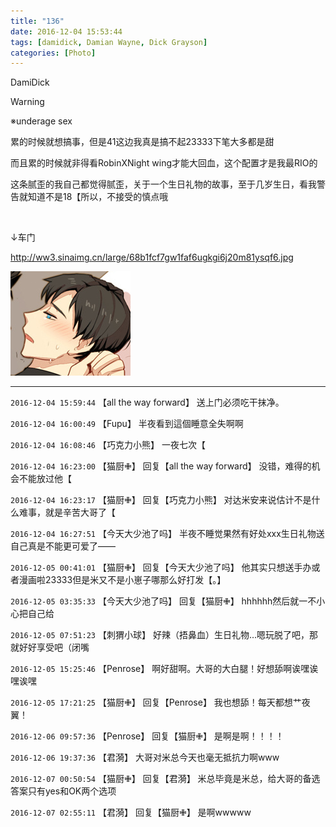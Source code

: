```yaml
---
title: "136"
date: 2016-12-04 15:53:44
tags: [damidick, Damian Wayne, Dick Grayson]
categories: [Photo]
---
```


<p>DamiDick</p> 
<p>Warning<br /></p> 
<p>※underage sex</p> 
<p>累的时候就想搞事，但是41这边我真是搞不起23333下笔大多都是甜</p> 
<p>而且累的时候就非得看RobinXNight wing才能大回血，这个配置才是我最RIO的<br /></p> 
<p>这条腻歪的我自己都觉得腻歪，关于一个生日礼物的故事，至于几岁生日，看我警告就知道不是18【所以，不接受的慎点哦</p> 
<p><br /></p> 
<p>↓车门</p> 
<p><a rel="nofollow" href="http://ww3.sinaimg.cn/large/68b1fcf7gw1faf6ugkgi6j20m81ysqf6.jpg" target="_blank"  >http://ww3.sinaimg.cn/large/68b1fcf7gw1faf6ugkgi6j20m81ysqf6.jpg</a><br /></p>

![](https://raw.githubusercontent.com/alicewish/meowchain247/master/img_cVZNdzJtQk9JV2Q1T1MzYWM5NVJsWE5TaFJla29hdHIxY1hkb3JMVUVBcW9rTTFRZStoNXJRPT0.png)

---

`2016-12-04 15:59:44` 【all the way forward】 送上门必须吃干抹净。

`2016-12-04 16:00:49` 【Fupu】 半夜看到這個睡意全失啊啊

`2016-12-04 16:08:46` 【巧克力小熊】 一夜七次【

`2016-12-04 16:23:00` 【猫厨✙】 回复【all the way forward】 没错，难得的机会不能放过他【

`2016-12-04 16:23:17` 【猫厨✙】 回复【巧克力小熊】 对达米安来说估计不是什么难事，就是辛苦大哥了【

`2016-12-04 16:27:51` 【今天大少池了吗】 半夜不睡觉果然有好处xxx生日礼物送自己真是不能更可爱了——

`2016-12-05 00:41:01` 【猫厨✙】 回复【今天大少池了吗】 他其实只想送手办或者漫画啦23333但是米又不是小崽子哪那么好打发【。】

`2016-12-05 03:35:33` 【今天大少池了吗】 回复【猫厨✙】 hhhhhh然后就一不小心把自己给

`2016-12-05 07:51:23` 【刺猬小球】 好辣（捂鼻血）生日礼物…嗯玩脱了吧，那就好好享受吧（闭嘴

`2016-12-05 15:25:46` 【Penrose】 啊好甜啊。大哥的大白腿！好想舔啊诶嘿诶嘿诶嘿

`2016-12-05 17:21:25` 【猫厨✙】 回复【Penrose】 我也想舔！每天都想艹夜翼！

`2016-12-06 09:57:36` 【Penrose】 回复【猫厨✙】 是啊是啊！！！！

`2016-12-06 19:37:36` 【君漪】 大哥对米总今天也毫无抵抗力啊www

`2016-12-07 00:50:54` 【猫厨✙】 回复【君漪】 米总毕竟是米总，给大哥的备选答案只有yes和OK两个选项

`2016-12-07 02:55:11` 【君漪】 回复【猫厨✙】 是啊wwwww
